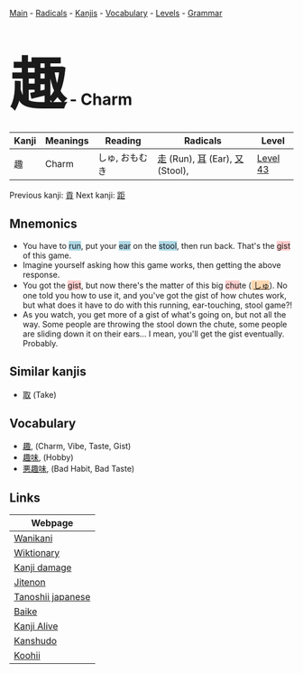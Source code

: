 <style> bigfont {font-size: 100px}</style>
[Main](../README.md) -
[Radicals](../radicals.md) -
[Kanjis](../kanjis.md) -
[Vocabulary](../vocabulary.md) -
[Levels](../levels.md) -
[Grammar](../grammar.md)
# <bigfont> 趣</bigfont> - Charm 

| Kanji | Meanings | Reading | Radicals | Level |
| --- | --- | --- | --- | --- |
| 趣 | Charm | しゅ, おもむき | [走](../radicals/走.md) (Run), [耳](../radicals/耳.md) (Ear), [又](../radicals/又.md) (Stool),  | [Level 43](../levels/wk_level43.md) |

Previous kanji: [貢](貢.md) Next kanji: [距](距.md) 

## Mnemonics
 * You have to <span style="background-color:#ADD8E6"> run</span>, put your <span style="background-color:#ADD8E6"> ear</span> on the <span style="background-color:#ADD8E6"> stool</span>, then run back. That's the <span style="background-color:#ffcccb"> gist</span> of this game.
* Imagine yourself asking how this game works, then getting the above response.
* You got the <span style="background-color:#ffcccb"> gist</span>, but now there's the matter of this big <span style="background-color:#ffcccb"> chu</span>te (<span style="background-color:#fed8b1"> [しゅ](https://jisho.org/search/しゅ)</span>). No one told you how to use it, and you've got the gist of how chutes work, but what does it have to do with this running, ear-touching, stool game?!
* As you watch, you get more of a gist of what's going on, but not all the way. Some people are throwing the stool down the chute, some people are sliding down it on their ears... I mean, you'll get the gist eventually. Probably.


## Similar kanjis
 * [取](取.md) (Take)


## Vocabulary
 * [趣](../vocabulary/趣.md), (Charm, Vibe, Taste, Gist)
* [趣味](../vocabulary/趣.md), (Hobby)
* [悪趣味](../vocabulary/趣.md), (Bad Habit, Bad Taste)



## Links 

| Webpage |
| --- |
| [Wanikani          ](https://www.wanikani.com/kanji/趣) |
| [Wiktionary        ](https://en.wiktionary.org/wiki/趣) |
| [Kanji damage      ](http://www.kanjidamage.com/kanji/search?utf8=✓&q=趣) |
| [Jitenon           ](https://jitenon.com/kanji/趣) |
| [Tanoshii japanese ](https://www.tanoshiijapanese.com/dictionary/kanji.cfm?k=趣) |
| [Baike             ](https://baike.baidu.com/item/趣) |
| [Kanji Alive       ](https://app.kanjialive.com/趣) |
| [Kanshudo          ](https://www.kanshudo.com/searchmn?q=趣) |
| [Koohii            ](https://kanji.koohii.com/study/kanji/趣) |

